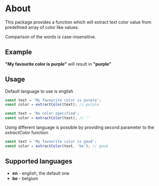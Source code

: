 # About

This package provides a function which will extract text color value from predefined array of color like values.

Comparison of the words is case-insensitive.

## Example

**"My favourite color is purple"**
will result in
**"purple"**

## Usage

Default language to use is english

```javascript
const text = 'My favourite color is purple';
const color = extractColor(text); // purple

const text = 'No color specified';
const color = extractColor(text); // ''
```

Using different language is possible by providing second parameter to the _extractColor_ function.

```javascript
const text = 'My favourite color is goud';
const color = extractColor(text, 'be'); // goud
```

## Supported languages

- **en** - english, the default one
- **be** - belgium
